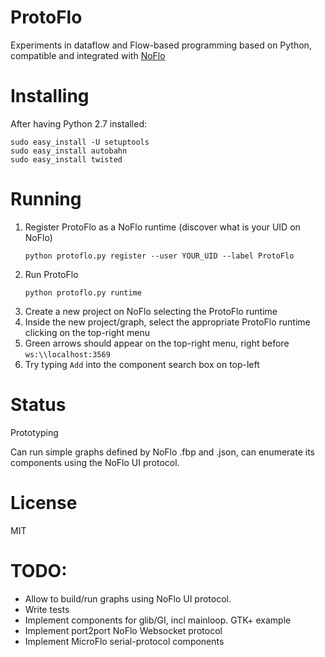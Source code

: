 ProtoFlo
======
Experiments in dataflow and Flow-based programming based on Python,
compatible and integrated with [NoFlo](http://noflojs.org)

Installing
======
After having Python 2.7 installed:
```
sudo easy_install -U setuptools
sudo easy_install autobahn
sudo easy_install twisted
```

Running
======
1. Register ProtoFlo as a NoFlo runtime (discover what is your UID
   on NoFlo)
   ```
   python protoflo.py register --user YOUR_UID --label ProtoFlo
   ```
2. Run ProtoFlo
   ```
   python protoflo.py runtime
   ```
3. Create a new project on NoFlo selecting the ProtoFlo runtime
4. Inside the new project/graph, select the appropriate ProtoFlo
   runtime clicking on the top-right menu
5. Green arrows should appear on the top-right menu, right before
   `ws:\\localhost:3569`
6. Try typing `Add` into the component search box on top-left

Status
=======
Prototyping

Can run simple graphs defined by NoFlo .fbp and .json,
can enumerate its components using the NoFlo UI protocol.

License
=======
MIT


TODO:
======
* Allow to build/run graphs using NoFlo UI protocol.
* Write tests
* Implement components for glib/GI, incl mainloop. GTK+ example
* Implement port2port NoFlo Websocket protocol
* Implement MicroFlo serial-protocol components

